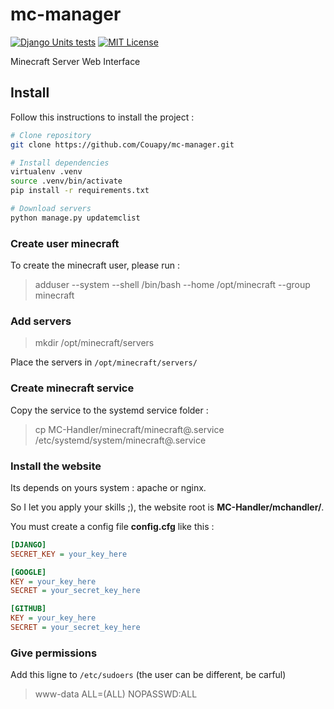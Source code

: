 # mc-manager

[![Django Units tests](https://github.com/Couapy/mc-manager/actions/workflows/unit-test.yml/badge.svg)](https://github.com/Couapy/mc-manager/actions/workflows/unit-test.yml)
[![MIT License](https://img.shields.io/badge/license-MIT-red.svg)](https://github.com/5kyc0d3r/upnpy/blob/master/LICENSE)

Minecraft Server Web Interface

## Install

Follow this instructions to install the project :

```bash
# Clone repository
git clone https://github.com/Couapy/mc-manager.git

# Install dependencies
virtualenv .venv
source .venv/bin/activate
pip install -r requirements.txt

# Download servers
python manage.py updatemclist
```

### Create user minecraft

To create the minecraft user, please run :

> adduser --system --shell /bin/bash --home /opt/minecraft --group minecraft

### Add servers

> mkdir /opt/minecraft/servers

Place the servers in `/opt/minecraft/servers/`

### Create minecraft service

Copy the service to the systemd service folder :

> cp MC-Handler/minecraft/minecraft@.service /etc/systemd/system/minecraft@.service

### Install the website

Its depends on yours system : apache or nginx.

So I let you apply your skills ;), the website root is **MC-Handler/mchandler/**.

You must create a config file **config.cfg** like this :

```ini
[DJANGO]
SECRET_KEY = your_key_here

[GOOGLE]
KEY = your_key_here
SECRET = your_secret_key_here

[GITHUB]
KEY = your_key_here
SECRET = your_secret_key_here
```

### Give permissions

Add this ligne to `/etc/sudoers` (the user can be different, be carful)

> www-data ALL=(ALL) NOPASSWD:ALL
